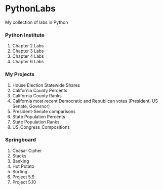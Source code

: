 # PythonLabs
My collection of labs in Python

<h3>Python Institute</h3>
<ol>
<li>Chapter 2 Labs</li>
<li>Chapter 3 Labs</li>
<li>Chapter 4 Labs</li>
<li>Chapter 6 Labs</li></ol>

<h3>My Projects</h3>
<ol><li>House Election Statewide Shares</li>
<li>California County Percents</li>
<li>California County Ranks</li>
<li>California most recent Democratic and Republican votes (President, US Senate, Governor)</li>
<li>President-Senate comparisons</li>
<li>State Population Percents</li>
<li>State Population Ranks</li>
<li>US_Congress_Compositions</li></ol>
  
<h3>Springboard</h3>
<ol><li>Ceasar Cipher</li>
  <li>Stacks</li>
  <li>Banking</li>
  <li>Hot Potato</li>
  <li>Sorting</li>
  <li>Project 5.9</li>
<li>Project 5.10</li></ol>
